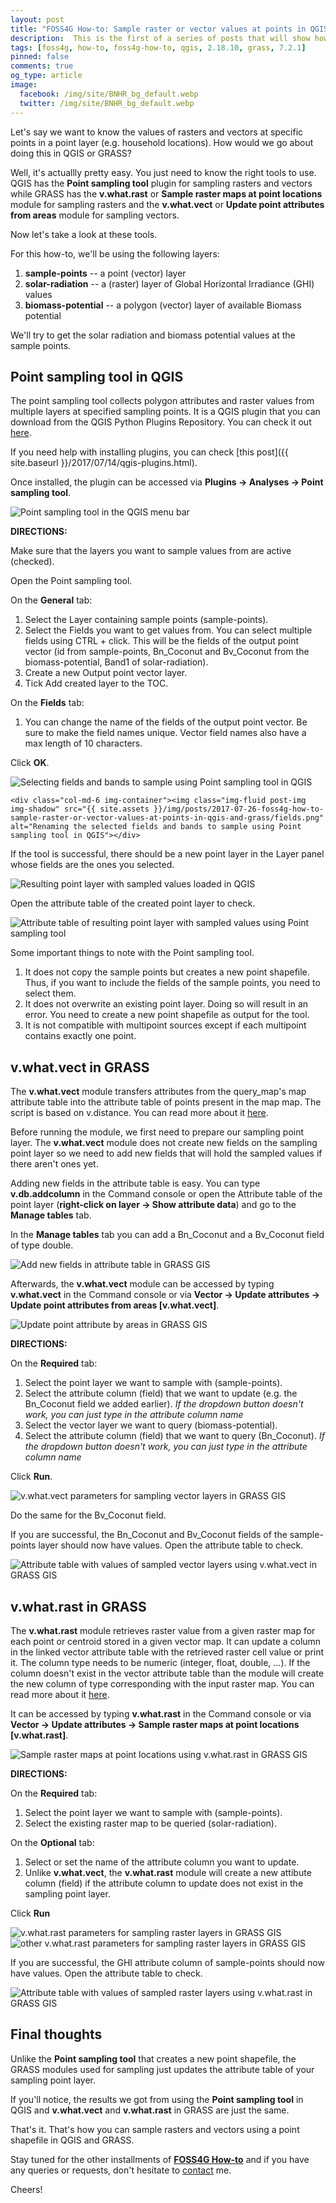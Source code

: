 ```yaml
---
layout: post
title: "FOSS4G How-to: Sample raster or vector values at points in QGIS and GRASS"
description:  This is the first of a series of posts that will show how to perform basic or standard GIS functions using FOSS4G (Free-and-Open-Source for Geospatial) applications like QGIS and GRASS. In this post, we take a look at how we can sample raster and vector values at points using QGIS and GRASS.
tags: [foss4g, how-to, foss4g-how-to, qgis, 2.18.10, grass, 7.2.1]
pinned: false
comments: true
og_type: article
image:
  facebook: /img/site/BNHR_bg_default.webp
  twitter: /img/site/BNHR_bg_default.webp
---
```


Let's say we want to know the values of rasters and vectors at specific points in a point layer (e.g. household locations). How would we go about doing this in QGIS or GRASS?

Well, it's actuallly pretty easy. You just need to know the right tools to use. QGIS has the **Point sampling tool** plugin for sampling rasters and vectors while GRASS has the **v.what.rast** or **Sample raster maps at point locations** module for sampling rasters and the **v.what.vect** or **Update point attributes from areas** module for sampling vectors.

Now let's take a look at these tools.

For this how-to, we'll be using the following layers:

1. **sample-points** -- a point (vector) layer
2. **solar-radiation** -- a (raster) layer of Global Horizontal Irradiance (GHI) values
3. **biomass-potential** -- a polygon (vector) layer of available Biomass potential

We'll try to get the solar radiation and biomass potential values at the sample points.

## Point sampling tool in QGIS
The point sampling tool collects polygon attributes and raster values from multiple layers at specified sampling points. It is a QGIS plugin that you can download from the QGIS Python Plugins Repository. You can check it out [here](https://plugins.qgis.org/plugins/pointsamplingtool/).

If you need help with installing plugins, you can check [this post]({{ site.baseurl }}/2017/07/14/qgis-plugins.html).

Once installed, the plugin can be accessed via **Plugins -> Analyses -> Point sampling tool**.

<div class=" img-container"><img class="img-fluid post-img img-shadow" src="{{ site.assets }}/img/posts/2017-07-26-foss4g-how-to-sample-raster-or-vector-values-at-points-in-qgis-and-grass/pst-cropped.png" alt="Point sampling tool in the QGIS menu bar"></div>

>
**DIRECTIONS:**
>
Make sure that the layers you want to sample values from are active (checked).
>
Open the Point sampling tool.
>
On the **General** tab:
>
1. Select the Layer containing sample points (sample-points).
2. Select the Fields you want to get values from. You can select multiple fields using CTRL + click. This will be the fields of the output point vector (id from sample-points, Bn_Coconut and Bv_Coconut from the biomass-potential, Band1 of solar-radiation).
3. Create a new Output point vector layer.
4. Tick Add created layer to the TOC.
>
On the **Fields** tab:
1. You can change the name of the fields of the output point vector. Be sure to make the field names unique. Vector field names also have a max length of 10 characters.
>
Click **OK**.

<div class="row">
    <div class="col-md-6 img-container"><img class="img-fluid post-img img-shadow" src="{{ site.assets }}/img/posts/2017-07-26-foss4g-how-to-sample-raster-or-vector-values-at-points-in-qgis-and-grass/general.png" alt="Selecting fields and bands to sample using Point sampling tool in QGIS"></div>

    <div class="col-md-6 img-container"><img class="img-fluid post-img img-shadow" src="{{ site.assets }}/img/posts/2017-07-26-foss4g-how-to-sample-raster-or-vector-values-at-points-in-qgis-and-grass/fields.png" alt="Renaming the selected fields and bands to sample using Point sampling tool in QGIS"></div>
</div>

If the tool is successful, there should be a new point layer in the Layer panel whose fields are the ones you selected.

<div class="col-md-12 img-container"><img class="img-fluid post-img img-shadow" src="{{ site.assets }}/img/posts/2017-07-26-foss4g-how-to-sample-raster-or-vector-values-at-points-in-qgis-and-grass/sampled-cropped.png" alt="Resulting point layer with sampled values loaded in QGIS"></div>

Open the attribute table of the created point layer to check.

<div class="col-md-12 img-container"><img class="img-fluid post-img img-shadow" src="{{ site.assets }}/img/posts/2017-07-26-foss4g-how-to-sample-raster-or-vector-values-at-points-in-qgis-and-grass/attr-tab.png" alt="Attribute table of resulting point layer with sampled values using Point sampling tool"></div>

Some important things to note with the Point sampling tool.
1. It does not copy the sample points but creates a new point shapefile. Thus, if you want to include the fields of the sample points, you need to select them.
2. It does not overwrite an existing point layer. Doing so will result in an error. You need to create a new point shapefile as output for the tool.
3. It is not compatible with multipoint sources except if each multipoint contains exactly one point.

## v.what.vect in GRASS
The **v.what.vect** module transfers attributes from the query_map's map attribute table into the attribute table of points present in the map map. The script is based on v.distance. You can read more about it [here](https://grass.osgeo.org/grass72/manuals/v.what.vect.html).

Before running the module, we first need to prepare our sampling point layer. The **v.what.vect** module does not create new fields on the sampling point layer so we need to add new fields that will hold the sampled values if there aren't ones yet.

Adding new fields in the attribute table is easy. You can type **v.db.addcolumn** in the Command console or open the Attribute table of the point layer (**right-click on layer -> Show attribute data**) and go to the **Manage tables** tab.

In the **Manage tables** tab you can add a Bn_Coconut and a Bv_Coconut field of type double.

<div class="col-md-12 img-container"><img class="img-fluid post-img img-shadow" src="{{ site.assets }}/img/posts/2017-07-26-foss4g-how-to-sample-raster-or-vector-values-at-points-in-qgis-and-grass/v.what.vect-bn_coco-add.png" alt="Add new fields in attribute table in GRASS GIS"></div>

Afterwards, the **v.what.vect** module can be accessed by typing **v.what.vect** in the Command console or via **Vector -> Update attributes -> Update point attributes from areas [v.what.vect]**.

<div class="col-md-12 img-container"><img class="img-fluid post-img img-shadow" src="{{ site.assets }}/img/posts/2017-07-26-foss4g-how-to-sample-raster-or-vector-values-at-points-in-qgis-and-grass/v.what.vect-crp.png" alt="Update point attribute by areas in GRASS GIS"></div>

>
**DIRECTIONS:**
>
On the **Required** tab:
1. Select the point layer we want to sample with (sample-points).
2. Select the attribute column (field) that we want to update (e.g. the Bn_Coconut field we added earlier). *If the dropdown button doesn't work, you can just type in the attribute column name*
3. Select the vector layer we want to query (biomass-potential).
4. Select the attribute column (field) that we want to query (Bn_Coconut). *If the dropdown button doesn't work, you can just type in the attribute column name*
>
Click **Run**.

<div class="col-md-12 img-container"><img class="img-fluid post-img img-shadow" src="{{ site.assets }}/img/posts/2017-07-26-foss4g-how-to-sample-raster-or-vector-values-at-points-in-qgis-and-grass/v.what.vect-bn_coco.png" alt="v.what.vect parameters for sampling vector layers in GRASS GIS"></div>

Do the same for the Bv_Coconut field.

If you are successful, the Bn_Coconut and Bv_Coconut fields of the sample-points layer should now have values. Open the attribute table to check.

<div class="col-md-12 img-container"><img class="img-fluid post-img img-shadow" src="{{ site.assets }}/img/posts/2017-07-26-foss4g-how-to-sample-raster-or-vector-values-at-points-in-qgis-and-grass/grass-attr-tab-2.png" alt="Attribute table with values of sampled vector layers using v.what.vect in GRASS GIS"></div>

## v.what.rast in GRASS
The **v.what.rast** module retrieves raster value from a given raster map for each point or centroid stored in a given vector map. It can update a column in the linked vector attribute table with the retrieved raster cell value or print it. The column type needs to be numeric (integer, float, double, ...). If the column doesn't exist in the vector attribute table than the module will create the new column of type corresponding with the input raster map. You can read more about it [here](https://grass.osgeo.org/grass72/manuals/v.what.rast.html).

It can be accessed by typing **v.what.rast** in the Command console or via **Vector -> Update attributes -> Sample raster maps at point locations [v.what.rast]**.

<div class="col-md-12 img-container"><img class="img-fluid post-img img-shadow" src="{{ site.assets }}/img/posts/2017-07-26-foss4g-how-to-sample-raster-or-vector-values-at-points-in-qgis-and-grass/v.what.rast-crp.png" alt="Sample raster maps at point locations using v.what.rast in GRASS GIS"></div>

>
**DIRECTIONS:**
>
On the **Required** tab:
1. Select the point layer we want to sample with (sample-points).
2. Select the existing raster map to be queried (solar-radiation).
>
On the **Optional** tab:
1. Select or set the name of the attribute column you want to update.
2. Unlike **v.what.vect**, the **v.what.rast** module will create a new attibute column (field) if the attribute column to update does not exist in the sampling point layer.
>
Click **Run**

<div class="col-md-12 img-container"><img class="img-fluid post-img img-shadow" src="{{ site.assets }}/img/posts/2017-07-26-foss4g-how-to-sample-raster-or-vector-values-at-points-in-qgis-and-grass/v.what.rast-reqd.png" alt="v.what.rast parameters for sampling raster layers in GRASS GIS"></div>

<div class="col-md-12 img-container"><img class="img-fluid post-img img-shadow" src="{{ site.assets }}/img/posts/2017-07-26-foss4g-how-to-sample-raster-or-vector-values-at-points-in-qgis-and-grass/v.what.rast-opt.png" alt="other v.what.rast parameters for sampling raster layers in GRASS GIS"></div>


If you are successful, the GHI attribute column of sample-points should now have values. Open the attribute table to check.

<div class="col-md-12 img-container"><img class="img-fluid post-img img-shadow" src="{{ site.assets }}/img/posts/2017-07-26-foss4g-how-to-sample-raster-or-vector-values-at-points-in-qgis-and-grass/grass-attr-tab.png" alt="Attribute table with values of sampled raster layers using v.what.rast in GRASS GIS"></div>

## Final thoughts
Unlike the **Point sampling tool** that creates a new point shapefile, the GRASS modules used for sampling just updates the attribute table of your sampling point layer.

If you'll notice, the results we got from using the **Point sampling tool** in QGIS and **v.what.vect** and **v.what.rast** in GRASS are just the same.

That's it. That's how you can sample rasters and vectors using a point shapefile in QGIS and GRASS.

Stay tuned for the other installments of [**FOSS4G How-to**]({{site.baseurl}}/blog/tags.html#foss4g-how-to) and if you have any queries or requests, don't hesitate to [contact]({{site.baseurl}}/#contact) me.

Cheers!
